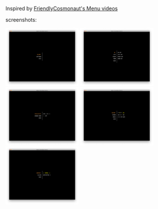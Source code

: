 Inspired by [FriendlyCosmonaut's Menu videos](https://www.youtube.com/watch?v=1ITZOrI2qkA&list=PLSFMekK0JFgx2vmcCnttxxhrNVTjUB8R1)

screenshots:
<br>

<img src="screenshots/main.png" width="200">
<img src="screenshots/controls.png" width="200">
<img src="screenshots/display.png" width="200">
<img src="screenshots/volume.png" width="200">
<img src="screenshots/enemies.png" width="200">
